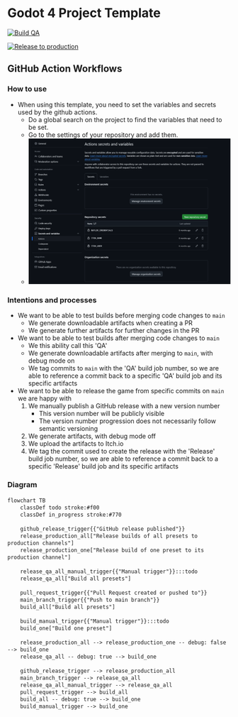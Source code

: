 # Godot 4 Project Template

[![Build QA](https://github.com/shapeshiftingrabbits/godot-4-project-template/actions/workflows/build_qa.yml/badge.svg)](https://github.com/shapeshiftingrabbits/godot-4-project-template/actions/workflows/build_qa.yml)

[![Release to production](https://github.com/shapeshiftingrabbits/godot-4-project-template/actions/workflows/release_production.yml/badge.svg)](https://github.com/shapeshiftingrabbits/godot-4-project-template/actions/workflows/release_production.yml)

## GitHub Action Workflows

### How to use

- When using this template, you need to set the variables and secrets used by the github actions.
  - Do a global search on the project to find the variables that need to be set.
  - Go to the settings of your repository and add them.
  - ![action secret screenshot](./doc/action_secrets_screenshot.png)

### Intentions and processes

- We want to be able to test builds before merging code changes to `main`
  - We generate downloadable artifacts when creating a PR
  - We generate further artifacts for further changes in the PR
- We want to be able to test builds after merging code changes to `main`
  - We this ability call this 'QA'
  - We generate downloadable artifacts after merging to `main`, with debug mode on
  - We tag commits to `main` with the 'QA' build job number, so we are able to reference a commit back to a specific 'QA' build job and its specific artifacts
- We want to be able to release the game from specific commits on `main` we are happy with
  1. We manually publish a GitHub release with a new version number
     - This version number will be publicly visible
     - The version number progression does not necessarily follow semantic versioning
  1. We generate artifacts, with debug mode off
  1. We upload the artifacts to Itch.io
  1. We tag the commit used to create the release with the 'Release' build job number, so we are able to reference a commit back to a specific 'Release' build job and its specific artifacts

### Diagram

```mermaid
flowchart TB
    classDef todo stroke:#f00
    classDef in_progress stroke:#770

    github_release_trigger{{"GitHub release published"}}
    release_production_all["Release builds of all presets to production channels"]
    release_production_one["Release build of one preset to its production channel"]

    release_qa_all_manual_trigger{{"Manual trigger"}}:::todo
    release_qa_all["Build all presets"]

    pull_request_trigger{{"Pull Request created or pushed to"}}
    main_branch_trigger{{"Push to main branch"}}
    build_all["Build all presets"]

    build_manual_trigger{{"Manual trigger"}}:::todo
    build_one["Build one preset"]

    release_production_all --> release_production_one -- debug: false --> build_one
    release_qa_all -- debug: true --> build_one

    github_release_trigger --> release_production_all
    main_branch_trigger --> release_qa_all
    release_qa_all_manual_trigger --> release_qa_all
    pull_request_trigger --> build_all
    build_all -- debug: true --> build_one
    build_manual_trigger --> build_one
```
